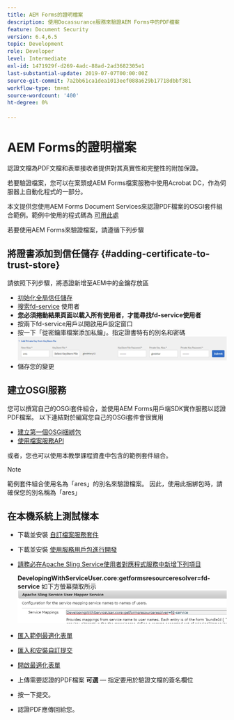 ```yaml
---
title: AEM Forms的證明檔案
description: 使用Docassurance服務來驗證AEM Forms中的PDF檔案
feature: Document Security
version: 6.4,6.5
topic: Development
role: Developer
level: Intermediate
exl-id: 1471929f-d269-4adc-88ad-2ad3682305e1
last-substantial-update: 2019-07-07T00:00:00Z
source-git-commit: 7a2bb61ca1dea1013eef088a629b17718dbbf381
workflow-type: tm+mt
source-wordcount: '400'
ht-degree: 0%

---
```


# AEM Forms的證明檔案

認證文檔為PDF文檔和表單接收者提供對其真實性和完整性的附加保證。

若要驗證檔案，您可以在案頭或AEM Forms檔案服務中使用Acrobat DC，作為伺服器上自動化程式的一部分。

本文提供您使用AEM Forms Document Services來認證PDF檔案的OSGI套件組合範例。範例中使用的程式碼為 [可用此處](https://helpx.adobe.com/experience-manager/6-4/forms/using/aem-document-services-programmatically.html)

若要使用AEM Forms來驗證檔案，請遵循下列步驟

## 將證書添加到信任儲存 {#adding-certificate-to-trust-store}

請依照下列步驟，將憑證新增至AEM中的金鑰存放區

* [初始化全局信任儲存](http://localhost:4502/libs/granite/security/content/truststore.html)
* [搜索fd-service](http://localhost:4502/security/users.html) 使用者
* **您必須捲動結果頁面以載入所有使用者，才能尋找fd-service使用者**
* 按兩下fd-service用戶以開啟用戶設定窗口
* 按一下「從密鑰庫檔案添加私鑰」。指定證書特有的別名和密碼
   ![新增憑證](assets/adding-certificate-keystore.PNG)
* 儲存您的變更

## 建立OSGI服務

您可以撰寫自己的OSGi套件組合，並使用AEM Forms用戶端SDK實作服務以認證PDF檔案。 以下連結對於編寫您自己的OSGi套件會很實用

* [建立第一個OSGi捆綁包](https://helpx.adobe.com/experience-manager/using/maven_arch13.html)
* [使用檔案服務API](https://helpx.adobe.com/experience-manager/6-4/forms/using/aem-document-services-programmatically.html)

或者，您也可以使用本教學課程資產中包含的範例套件組合。

>[!NOTE]
>
>範例套件組合使用名為「ares」的別名來驗證檔案。 因此，使用此捆綁包時，請確保您的別名稱為「ares」

## 在本機系統上測試樣本

* 下載並安裝 [自訂檔案服務套件](/help/forms/assets/common-osgi-bundles/AEMFormsDocumentServices.core-1.0-SNAPSHOT.jar)
* 下載並安裝 [使用服務用戶包進行開發](/help/forms/assets/common-osgi-bundles/DevelopingWithServiceUser.jar)
* [請務必在Apache Sling Service使用者對應程式服務中新增下列項目](http://localhost:4502/system/console/configMgr)

   **DevelopingWithServiceUser.core:getformsresourceresolver=fd-service** 如下方螢幕擷取所示
   ![User-Mapper](assets/user-mapper-service.PNG)
* [匯入範例最適化表單](assets/certify-pdf-af.zip)
* [匯入和安裝自訂提交](assets/custom-submit-certify.zip)
* [開啟最適化表單](http://localhost:4502/content/dam/formsanddocuments/certifypdf/jcr:content?wcmmode=disabled)
* 上傳需要認證的PDF檔案
   **可選**  — 指定要用於驗證文檔的簽名欄位
* 按一下提交。
* 認證PDF應傳回給您。
